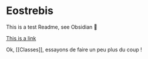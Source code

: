# Eostrebis

This is a test Readme, see Obsidian :eyes:

[This is a link](Eostrebis/Races)

Ok, [[Classes]], essayons de faire un peu plus du coup !
